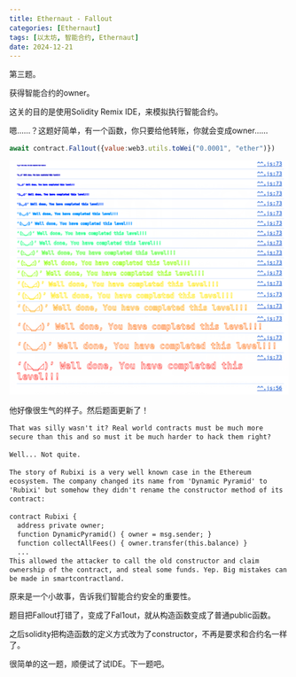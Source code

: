 ```yaml
---
title: Ethernaut - Fallout
categories: [Ethernaut]
tags: [以太坊, 智能合约, Ethernaut]
date: 2024-12-21
---
```


第三题。

获得智能合约的owner。

这关的目的是使用Solidity Remix IDE，来模拟执行智能合约。

<!--more-->

嗯……？这题好简单，有一个函数，你只要给他转账，你就会变成owner……

```js
await contract.Fal1out({value:web3.utils.toWei("0.0001", "ether")})
```

<img src="./03-Fallout/image-20241221170138704.png" alt="image-20241221170138704" style="zoom:50%;" />

他好像很生气的样子。然后题面更新了！

```
That was silly wasn't it? Real world contracts must be much more secure than this and so must it be much harder to hack them right?

Well... Not quite.

The story of Rubixi is a very well known case in the Ethereum ecosystem. The company changed its name from 'Dynamic Pyramid' to 'Rubixi' but somehow they didn't rename the constructor method of its contract:

contract Rubixi {
  address private owner;
  function DynamicPyramid() { owner = msg.sender; }
  function collectAllFees() { owner.transfer(this.balance) }
  ...
This allowed the attacker to call the old constructor and claim ownership of the contract, and steal some funds. Yep. Big mistakes can be made in smartcontractland.
```



原来是一个小故事，告诉我们智能合约安全的重要性。

题目把Fallout打错了，变成了Fal1out，就从构造函数变成了普通public函数。

之后solidity把构造函数的定义方式改为了constructor，不再是要求和合约名一样了。



很简单的这一题，顺便试了试IDE。下一题吧。

